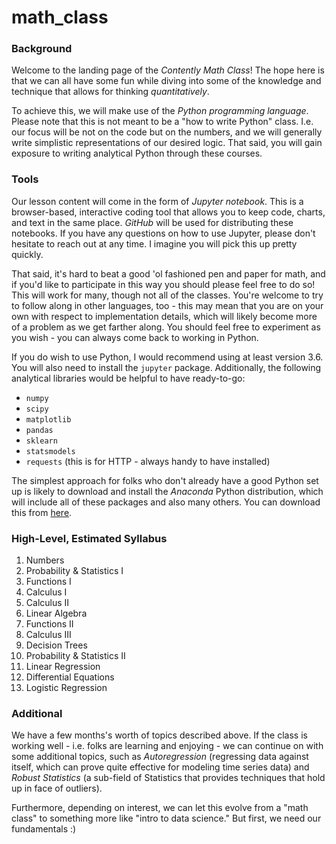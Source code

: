 # math_class

### Background

Welcome to the landing page of the _Contently Math Class_! The hope here is that we can all have some fun while diving into some of the knowledge and technique that allows for thinking _quantitatively_.

To achieve this, we will make use of the _Python programming language_. Please note that this is not meant to be a "how to write Python" class. I.e. our focus will be not on the code but on the numbers, and we will generally write simplistic representations of our desired logic. That said, you will gain exposure to writing analytical Python through these courses. 

### Tools

Our lesson content will come in the form of _Jupyter notebook_. This is a browser-based, interactive coding tool that allows you to keep code, charts, and text in the same place. _GitHub_ will be used for distributing these notebooks. If you have any questions on how to use Jupyter, please don't hesitate to reach out at any time. I imagine you will pick this up pretty quickly.

That said, it's hard to beat a good 'ol fashioned pen and paper for math, and if you'd like to participate in this way you should please feel free to do so! This will work for many, though not all of the classes. You're welcome to try to follow along in other languages, too - this may mean that you are on your own with respect to implementation details, which will likely become more of a problem as we get farther along. You should feel free to experiment as you wish - you can always come back to working in Python.

If you do wish to use Python, I would recommend using at least version 3.6. You will also need to install the `jupyter` package. Additionally, the following analytical libraries would be helpful to have ready-to-go:
- `numpy`
- `scipy`
- `matplotlib`
- `pandas`
- `sklearn`
- `statsmodels`
- `requests` (this is for HTTP - always handy to have installed)

The simplest approach for folks who don't already have a good Python set up is likely to download and install the _Anaconda_ Python distribution, which will include all of these packages and also many others. You can download this from [here](https://www.google.com/url?q=https%3A%2F%2Frepo.continuum.io%2Farchive%2FAnaconda3-2018.12-MacOSX-x86_64.pkg&sa=D&ust=1547655216810000&usg=AFQjCNE5LRmMSVTwl_SzMrp3iGGaA-Maaw).

### High-Level, Estimated Syllabus

1. Numbers
2. Probability & Statistics I
3. Functions I
4. Calculus I
5. Calculus II
6. Linear Algebra
7. Functions II
8. Calculus III
9. Decision Trees
10. Probability & Statistics II
11. Linear Regression
12. Differential Equations
13. Logistic Regression

### Additional

We have a few months's worth of topics described above. If the class is working well - i.e. folks are learning and enjoying - we can continue on with some additional topics, such as _Autoregression_ (regressing data against itself, which can prove quite effective for modeling time series data) and _Robust Statistics_ (a sub-field of Statistics that provides techniques that hold up in face of outliers).

Furthermore, depending on interest, we can let this evolve from a "math class" to something more like "intro to data science." But first, we need our fundamentals :)